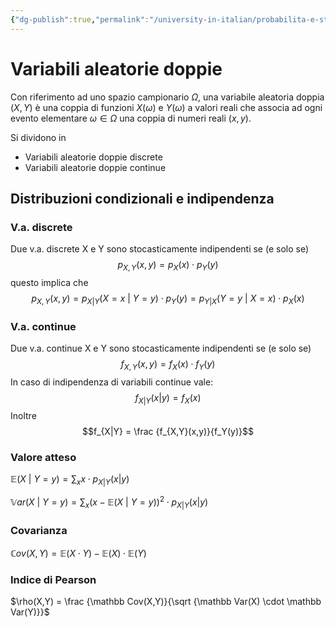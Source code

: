 ```yaml
---
{"dg-publish":true,"permalink":"/university-in-italian/probabilita-e-statistica/teoria/variabili-aleatorie-doppie/"}
---
```


# Variabili aleatorie doppie
Con riferimento ad uno spazio campionario $\Omega$, una variabile aleatoria doppia $(X,Y)$ è una coppia di funzioni $X(\omega)$ e $Y(\omega)$ a valori reali che associa ad ogni evento elementare $\omega \in \Omega$ una coppia di numeri reali $(x,y)$.

Si dividono in 
- Variabili aleatorie doppie discrete
- Variabili aleatorie doppie continue

## Distribuzioni condizionali e indipendenza
### V.a. discrete
Due v.a. discrete X e Y sono stocasticamente indipendenti se (e solo se)
$$p_{X,Y}(x,y) = p_X(x) \cdot p_Y(y)$$
questo implica che
$$p_{X,Y}(x,y) = p_{X|Y}(X=x\ | \ Y=y) \cdot p_Y(y) = p_{Y|X}(Y=y\ | \ X=x) \cdot p_X(x) $$
### V.a. continue
Due v.a. continue X e Y sono stocasticamente indipendenti se (e solo se)
$$f_{X,Y}(x,y) = f_X(x) \cdot f_Y(y)$$
In caso di indipendenza di variabili continue vale:
$$f_{X|Y}(x|y) = f_X(x)$$
Inoltre
$$f_{X|Y} = \frac {f_{X,Y}(x,y)}{f_Y(y)}$$
### Valore atteso
$\mathbb E(X \ | \ Y=y) = \sum_x x \cdot p_{X|Y}(x|y)$

$\mathbb Var(X \ | \ Y=y) = \sum_x (x - \mathbb E(X \ | \ Y=y))^2 \cdot p_{X|Y}(x|y)$

### Covarianza
$\mathbb Cov(X,Y) = \mathbb E(X \cdot Y) - \mathbb E(X) \cdot \mathbb E(Y)$

### Indice di Pearson
$\rho(X,Y) = \frac {\mathbb Cov(X,Y)}{\sqrt {\mathbb Var(X) \cdot \mathbb Var(Y)}}$